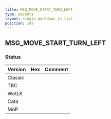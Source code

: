 ```yaml
---
title: MSG_MOVE_START_TURN_LEFT
type: packets
layout: single_markdown_in_list
position: 189
---
```


## MSG_MOVE_START_TURN_LEFT

### Status

Version | Hex | Comment
---------- | ---------- | ---------- 
Classic |  |  
TBC |  |  
WotLK |  |  
Cata |  |  
MoP |  |  